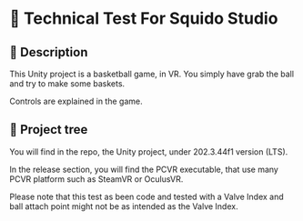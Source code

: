 # 🔧 Technical Test For Squido Studio
## 📃 Description
This Unity project is a basketball game, in VR. You simply have grab the ball and try to make some baskets. 

Controls are explained in the game.
## 🌳 Project tree
You will find in the repo, the Unity project, under 202.3.44f1 version (LTS).

In the release section, you will find the PCVR executable, that use many PCVR platform such as SteamVR or OculusVR.

Please note that this test as been code and tested with a Valve Index and ball attach point might not be as intended as the Valve Index.
